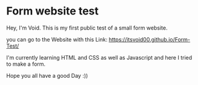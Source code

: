 # Form website test

Hey, I'm Void. This is my first public test of a small form website.

you can go to the Website with this Link:
https://itsvoid00.github.io/Form-Test/

I'm currently learning HTML and CSS as well as Javascript and here I tried to make a form.

Hope you all have a good Day :))
